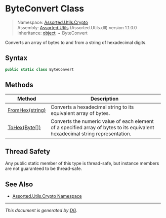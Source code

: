 ﻿# ByteConvert Class

> Namespace: [Assorted.Utils.Crypto](index.md#assortedutilscrypto-namespace)\
> Assembly: [Assorted.Utils](index.md) (Assorted.Utils.dll) version 1.1.0.0\
> Inheritance: [object](https://docs.microsoft.com/en-us/dotnet/api/system.object) `→` ByteConvert

Converts an array of bytes to and from a string of hexadecimal digits.

## Syntax

```csharp
public static class ByteConvert
```

## Methods

Method | Description
--- | ---
[FromHex(string)](Assorted.Utils.Crypto.ByteConvert.FromHex.md) | Converts a hexadecimal string to its equivalent array of bytes.
[ToHex(Byte[])](Assorted.Utils.Crypto.ByteConvert.ToHex.md) | Converts the numeric value of each element of a specified array of bytes to its equivalent hexadecimal string representation.

## Thread Safety

Any public static member of this type is thread\-safe, but instance members are not guaranteed to be thread\-safe.

## See Also

- [Assorted.Utils.Crypto Namespace](index.md#assortedutilscrypto-namespace)

---

_This document is generated by [DG](https://github.com/Khojasteh/dg)._
